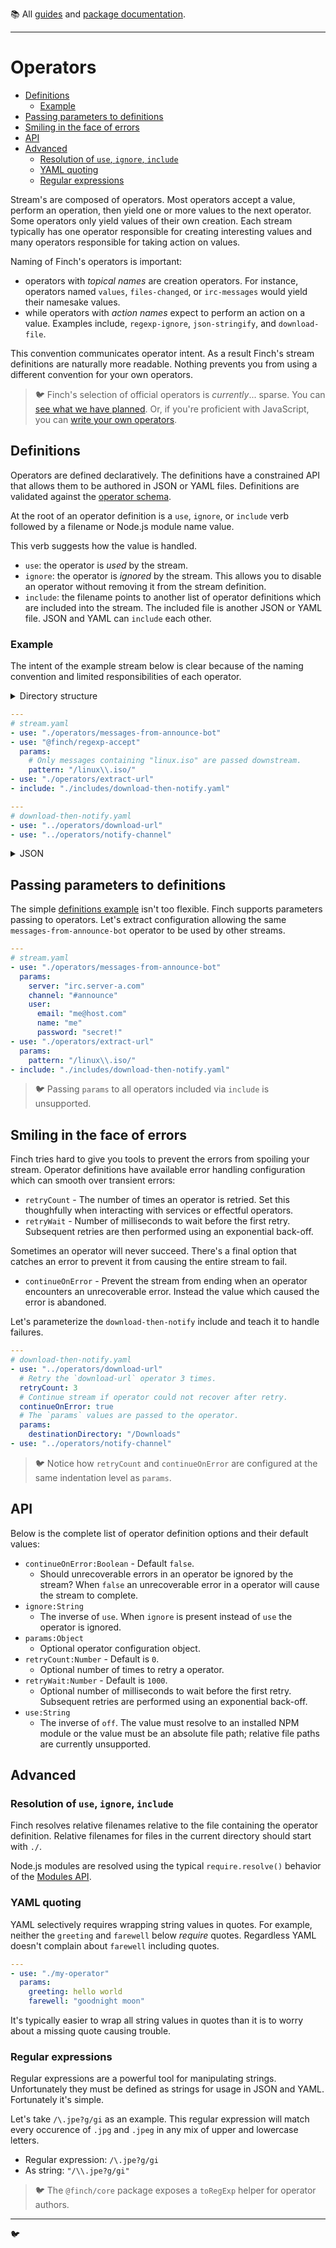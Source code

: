 :books: All [guides](/README.md#guides) and [package documentation](/README.md#package-documentation).

---

# Operators <!-- omit in toc -->

- [Definitions](#definitions)
  - [Example](#example)
- [Passing parameters to definitions](#passing-parameters-to-definitions)
- [Smiling in the face of errors](#smiling-in-the-face-of-errors)
- [API](#api)
- [Advanced](#advanced)
  - [Resolution of `use`, `ignore`, `include`](#resolution-of-use-ignore-include)
  - [YAML quoting](#yaml-quoting)
  - [Regular expressions](#regular-expressions)

Stream's are composed of operators. Most operators accept a value, perform an operation, then yield one or more values to the next operator. Some operators only yield values of their own creation. Each stream typically has one operator responsible for creating interesting values and many operators responsible for taking action on values.

Naming of Finch's operators is important:

- operators with _topical names_ are creation operators. For instance, operators named `values`, `files-changed`, or `irc-messages` would yield their namesake values.
- while operators with _action names_ expect to perform an action on a value. Examples include, `regexp-ignore`, `json-stringify`, and `download-file`.

This convention communicates operator intent. As a result Finch's stream definitions are naturally more readable. Nothing prevents you from using a different convention for your own operators.

> :bird: Finch's selection of official operators is _currently_... sparse. You can [see what we have planned](https://github.com/mseeley/finch/issues?q=is%3Aissue+is%3Aopen+label%3Aenhancement). Or, if you're proficient with JavaScript, you can [write your own operators](./Write%20Your%20Own%20Operators.md).

## Definitions

Operators are defined declaratively. The definitions have a constrained API that allows them to be authored in JSON or YAML files. Definitions are validated against the [operator schema](../packages/core/schemas/operator.json).

At the root of an operator definition is a `use`, `ignore`, or `include` verb followed by a filename or Node.js module name value.

This verb suggests how the value is handled.

- `use`: the operator is _used_ by the stream.
- `ignore`: the operator is _ignored_ by the stream. This allows you to disable an operator without removing it from the stream definition.
- `include`: the filename points to another list of operator definitions which are included into the stream. The included file is another JSON or YAML file. JSON and YAML can `include` each other.

### Example

The intent of the example stream below is clear because of the naming convention and limited responsibilities of each operator.

<details>
<summary>Directory structure</summary>

```
$ ls -R
stream.yaml

./includes
download-then-notify.yaml

./operators:
download-url.js                messages-from-announce-bot.js
extract-url.js                 notify-channel.js
```

</details>

```yaml
---
# stream.yaml
- use: "./operators/messages-from-announce-bot"
- use: "@finch/regexp-accept"
  params:
    # Only messages containing "linux.iso" are passed downstream.
    pattern: "/linux\\.iso/"
- use: "./operators/extract-url"
- include: "./includes/download-then-notify.yaml"
```

```yaml
---
# download-then-notify.yaml
- use: "../operators/download-url"
- use: "../operators/notify-channel"
```

<details>
<summary>JSON</summary>

`stream.json`:

```json
[
  {
    "use": "./operators/messages-from-announce-bot"
  },
  {
    "use": "@finch/regexp-accept",
    "params": {
      "pattern": "/linux\\.iso/"
    }
  },
  {
    "use": "./operators/extract-url"
  },
  {
    "include": "./includes/download-then-notify.json"
  }
]
```

`download-then-notify.json`:

```json
[
  {
    "use": "../operators/download-url"
  },
  {
    "use": "../operators/notify-channel"
  }
]
```

</details>

## Passing parameters to definitions

The simple [definitions example](#definitions) isn't too flexible. Finch supports parameters passing to operators. Let's extract configuration allowing the same `messages-from-announce-bot` operator to be used by other streams.

```yaml
---
# stream.yaml
- use: "./operators/messages-from-announce-bot"
  params:
    server: "irc.server-a.com"
    channel: "#announce"
    user:
      email: "me@host.com"
      name: "me"
      password: "secret!"
- use: "./operators/extract-url"
  params:
    pattern: "/linux\\.iso/"
- include: "./includes/download-then-notify.yaml"
```

> :bird: Passing `params` to all operators included via `include` is unsupported.

## Smiling in the face of errors

Finch tries hard to give you tools to prevent the errors from spoiling your stream. Operator definitions have available error handling configuration which can smooth over transient errors:

- `retryCount` - The number of times an operator is retried. Set this thoughfully when interacting with services or effectful operators.
- `retryWait` - Number of milliseconds to wait before the first retry. Subsequent retries are then performed using an exponential back-off.

Sometimes an operator will never succeed. There's a final option that catches an error to prevent it from causing the entire stream to fail.

- `continueOnError` - Prevent the stream from ending when an operator encounters an unrecoverable error. Instead the value which caused the error is abandoned.

Let's parameterize the `download-then-notify` include and teach it to handle failures.

```yaml
---
# download-then-notify.yaml
- use: "../operators/download-url"
  # Retry the `download-url` operator 3 times.
  retryCount: 3
  # Continue stream if operator could not recover after retry.
  continueOnError: true
  # The `params` values are passed to the operator.
  params:
    destinationDirectory: "/Downloads"
- use: "../operators/notify-channel"
```

> :bird: Notice how `retryCount` and `continueOnError` are configured at the same indentation level as `params`.

## API

Below is the complete list of operator definition options and their default values:

- `continueOnError:Boolean` - Default `false`.
  - Should unrecoverable errors in an operator be ignored by the stream? When `false` an unrecoverable error in a operator will cause the stream to complete.
- `ignore:String`
  - The inverse of `use`. When `ignore` is present instead of `use` the operator is ignored.
- `params:Object`
  - Optional operator configuration object.
- `retryCount:Number` - Default is `0`.
  - Optional number of times to retry a operator.
- `retryWait:Number` - Default is `1000`.
  - Optional number of milliseconds to wait before the first retry. Subsequent retries are performed using an exponential back-off.
- `use:String`
  - The inverse of `off`. The value must resolve to an installed NPM module or the value must be an absolute file path; relative file paths are currently unsupported.

## Advanced

### Resolution of `use`, `ignore`, `include`

Finch resolves relative filenames relative to the file containing the operator definition. Relative filenames for files in the current directory should start with `./`.

Node.js modules are resolved using the typical `require.resolve()` behavior of the [Modules API](https://nodejs.org/docs/latest/api/modules.html#modules_modules).

### YAML quoting

YAML selectively requires wrapping string values in quotes. For example, neither the `greeting` and `farewell` below _require_ quotes. Regardless YAML doesn't complain about `farewell` including quotes.

```yaml
---
- use: "./my-operator"
  params:
    greeting: hello world
    farewell: "goodnight moon"
```

It's typically easier to wrap all string values in quotes than it is to worry about a missing quote causing trouble.

### Regular expressions

Regular expressions are a powerful tool for manipulating strings. Unfortunately they must be defined as strings for usage in JSON and YAML. Fortunately it's simple.

Let's take `/\.jpe?g/gi` as an example. This regular expression will match every occurence of `.jpg` and `.jpeg` in any mix of upper and lowercase letters.

- Regular expression: `/\.jpe?g/gi`
- As string: `"/\\.jpe?g/gi"`

> :bird: The `@finch/core` package exposes a `toRegExp` helper for operator authors.

---

:bird:
